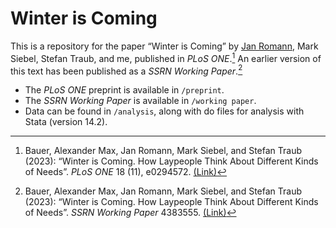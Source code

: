 # Winter is Coming

This is a repository for the paper “Winter is Coming” by [Jan Romann](https://github.com/JKRhb), Mark Siebel, Stefan Traub, and me, published in _PLoS ONE_.[^1] An earlier version of this text has been published as a _SSRN Working Paper_.[^2]

- The _PLoS ONE_ preprint is available in `/preprint`.
- The _SSRN Working Paper_ is available in `/working paper`.
- Data can be found in `/analysis`, along with do files for analysis with Stata (version 14.2).

[^1]: Bauer, Alexander Max, Jan Romann, Mark Siebel, and Stefan Traub (2023): “Winter is Coming. How Laypeople Think About Different Kinds of Needs”. _PLoS ONE_ 18 (11), e0294572. [(Link)](https://doi.org/10.1371/journal.pone.0294572)
[^2]: Bauer, Alexander Max, Jan Romann, Mark Siebel, and Stefan Traub (2023): “Winter is Coming. How Laypeople Think About Different Kinds of Needs”. _SSRN Working Paper_ 4383555. [(Link)](http://dx.doi.org/10.2139/ssrn.4383555)

